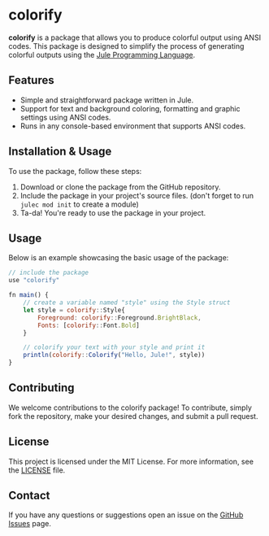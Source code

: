 # colorify

**colorify** is a package that allows you to produce colorful output using ANSI codes. This package is designed to simplify the process of generating colorful outputs using the [Jule Programming Language](https://jule.dev/).

## Features
- Simple and straightforward package written in Jule.
- Support for text and background coloring, formatting and graphic settings using ANSI codes.
- Runs in any console-based environment that supports ANSI codes.

## Installation & Usage
To use the package, follow these steps:
1. Download or clone the package from the GitHub repository.
3. Include the package in your project's source files. (don't forget to run `julec mod init` to create a module)
4. Ta-da! You're ready to use the package in your project.

## Usage
Below is an example showcasing the basic usage of the package:
```js
// include the package
use "colorify"

fn main() {
	// create a variable named "style" using the Style struct
	let style = colorify::Style{
		Foreground: colorify::Foreground.BrightBlack,
		Fonts: [colorify::Font.Bold]
	}

	// colorify your text with your style and print it
	println(colorify::Colorify("Hello, Jule!", style))
}
```

## Contributing
We welcome contributions to the colorify package! To contribute, simply fork the repository, make your desired changes, and submit a pull request.

## License
This project is licensed under the MIT License. For more information, see the [LICENSE](https://github.com/lareii/colorify/blob/master/LICENSE) file.

## Contact
If you have any questions or suggestions open an issue on the [GitHub Issues](https://github.com/lareii/colorify/issues) page.
